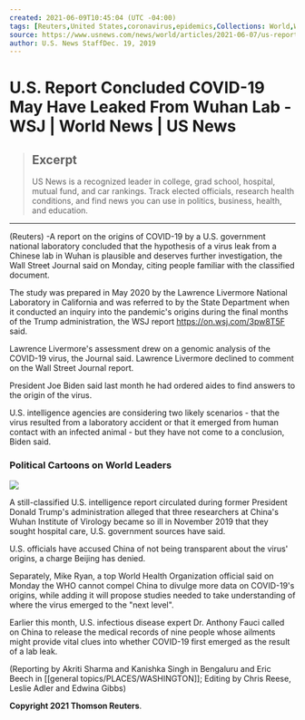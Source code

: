 ```yaml
---
created: 2021-06-09T10:45:04 (UTC -04:00)
tags: [Reuters,United States,coronavirus,epidemics,Collections: World,World News]
source: https://www.usnews.com/news/world/articles/2021-06-07/us-report-concluded-covid-19-may-have-leaked-from-wuhan-lab-wsj
author: U.S. News StaffDec. 19, 2019
---
```


# U.S. Report Concluded COVID-19 May Have Leaked From Wuhan Lab - WSJ | World News | US News

> ## Excerpt
> US News is a recognized leader in college, grad school, hospital, mutual fund, and car rankings.  Track elected officials, research health conditions, and find news you can use in politics, business, health, and education.

---
(Reuters) -A report on the origins of COVID-19 by a U.S. government national laboratory concluded that the hypothesis of a virus leak from a Chinese lab in Wuhan is plausible and deserves further investigation, the Wall Street Journal said on Monday, citing people familiar with the classified document.

The study was prepared in May 2020 by the Lawrence Livermore National Laboratory in California and was referred to by the State Department when it conducted an inquiry into the pandemic's origins during the final months of the Trump administration, the WSJ report https://on.wsj.com/3pw8T5F said.

Lawrence Livermore's assessment drew on a genomic analysis of the COVID-19 virus, the Journal said. Lawrence Livermore declined to comment on the Wall Street Journal report.

President Joe Biden said last month he had ordered aides to find answers to the origin of the virus.

U.S. intelligence agencies are considering two likely scenarios - that the virus resulted from a laboratory accident or that it emerged from human contact with an infected animal - but they have not come to a conclusion, Biden said.

### Political Cartoons on World Leaders

![](https://www.usnews.com/dims4/USNEWS/6f86c01/2147483647/thumbnail/640x420/quality/85/?url=http%3A%2F%2Fmedia.beam.usnews.com%2Fc2%2F61%2F2fa7ca224e8482efaf43da61e307%2F20210525edsuc-a.jpg)

A still-classified U.S. intelligence report circulated during former President Donald Trump's administration alleged that three researchers at China's Wuhan Institute of Virology became so ill in November 2019 that they sought hospital care, U.S. government sources have said.

U.S. officials have accused China of not being transparent about the virus' origins, a charge Beijing has denied.

Separately, Mike Ryan, a top World Health Organization official said on Monday the WHO cannot compel China to divulge more data on COVID-19's origins, while adding it will propose studies needed to take understanding of where the virus emerged to the "next level".

Earlier this month, U.S. infectious disease expert Dr. Anthony Fauci called on China to release the medical records of nine people whose ailments might provide vital clues into whether COVID-19 first emerged as the result of a lab leak.

(Reporting by Akriti Sharma and Kanishka Singh in Bengaluru and Eric Beech in [[general topics/PLACES/WASHINGTON]]; Editing by Chris Reese, Leslie Adler and Edwina Gibbs)

**Copyright 2021 Thomson Reuters**.

